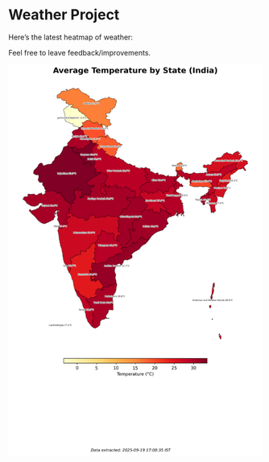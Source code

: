 # Weather Project

Here’s the latest heatmap of weather:

Feel free to leave feedback/improvements.

![India Heatmap](docs/assets/india_heatmap.png?v=CD3EDD)

